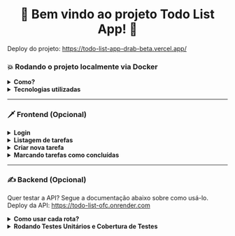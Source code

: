 <h1 align="center">🚀 Bem vindo ao projeto Todo List App! 🚀</h1>

Deploy do projeto: https://todo-list-app-drab-beta.vercel.app/

<h3>💥 Rodando o projeto localmente via Docker </h3>

<details>
<summary><strong> Como? </strong></summary>  
<br/>
  
1. Clone o repositório com o comando:
  - `git clone git@github.com:abnerferreiradesousa/todo-list-app.git`;
    - Entre na pasta do repositório:
      - `cd todo-list-app`
2. Inicie a aplicação com o comando:
 - `docker-compose up -d --build`
   - *Obs: Este comando será responsável por criar três cointainers Docker: o primeiro para iniciar o banco de dados MongoDB, o segundo para iniciar o backend, e por fim, o terceiro para iniciar o frontend e disponilizar uma URL para acesso da aplicação, todo o processo levar alguns minutos quando feito pela primeira vez.*
  - Para parar os containers `docker-compose down`
3. Acesse a aplicação usando essa url `http://localhost:3000`.
   
</details>

<details>
  <summary><strong>Tecnologias utilizadas</strong></summary>
  <br/>
  
  <ul>
    <li>👉 TypeScript</li>
    <li>👉 React.js</li>
    <li>👉 Material UI</li>
    <li>👉 MongoDB</li>
    <li>👉 Node.js</li>
    <li>👉 Express.js</li>
    <li>👉 ODM Mongoose</li>
    <li>👉 Docker</li>
    <li>👉 Json Web Token</li>
    <li>👉 Mocha, Chai, Sinon, Jest para testes unitários.</li>
  </ul>

</details>

---

<h3>🗡️ Frontend (Opcional) </h3> 

<details>
<summary><strong> Login </strong></summary>  

  ![login](./images/foto5.png)

</details>

<details>
<summary><strong> Listagem de tarefas </strong></summary>  

  ![login](./images/foto3.png)

</details>

<details>
<summary><strong> Criar nova tarefa </strong></summary>  

  ![login](./images/foto7.png)

</details>

<details>
<summary><strong> Marcando tarefas como concluídas </strong></summary>  

  ![login](./images/foto4.png)

  ![login](./images/foto6.png)

</details>

---

<h3>✍️ Backend (Opcional) </h3>

Quer testar a API? Segue a documentação abaixo sobre como usá-lo. Deploy da API: https://todo-list-ofc.onrender.com

<details>

<summary><strong>Como usar cada rota?</strong></summary>  
</br>

[Rotas Documentadas](https://github.com/abnerferreiradesousa/todo-list-app/blob/main/todolist.md)

</details>

<details>

<summary><strong> Rodando Testes Unitários e Cobertura de Testes </strong></summary>  
</br>

1. Entra na pasta backend `cd todo-list-backend-ivipcoin`
2. Rodando Testes Unitários - `npm run test`.
3. Rodando Cobertura de Testes - `npm run test:coverage`.

</details>

